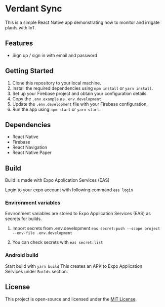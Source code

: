 # Verdant Sync

This is a simple React Native app demonstrating how to monitor and irrigate plants with IoT.

## Features

- Sign up / sign in with email and password

## Getting Started

1. Clone this repository to your local machine.
2. Install the required dependencies using `npm install` or `yarn install`.
3. Set up your Firebase project and obtain your configuration details.
4. Copy the `.env.example` as `.env.development`
5. Update the `.env.development` file with your Firebase configuration.
6. Run the app using `npm start` or `yarn start`.

## Dependencies

- React Native
- Firebase
- React Navigation
- React Native Paper

## Build

Build is made with Expo Application Services (EAS)

Login to your expo account with following command `eas login`

### Environment variables

Environment variables are stored to Expo Application Services (EAS) as secrets for builds.

1. Import secrets from .env.development
   `eas secret:push --scope project --env-file .env.development`

2. You can check secrets with
   `eas secret:list`

### Android build

Start build with `yarn build`
This creates an APK to Expo Application Services under `Builds` section.

## License

This project is open-source and licensed under the [MIT License](LICENSE).
